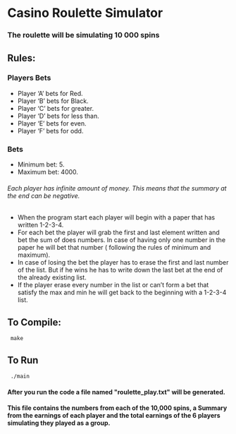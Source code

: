 # Casino Roulette Simulator
### The roulette will be simulating 10 000 spins
## Rules:
### Players Bets
* Player ‘A’ bets for Red.
* Player ‘B’ bets for Black.
* Player ‘C’ bets for greater.
* Player ‘D’ bets for less than.
* Player ‘E’ bets for even.
* Player ‘F’ bets for odd.

### Bets
* Minimum bet: 5.
* Maximum bet: 4000.


###### Each player has infinite amount of money. This means that the summary at the end can be negative.	

## 

* When the program start each player will begin with a paper that has written 1-2-3-4.
* For each bet the player will grab the first and last element written and bet the sum of does numbers. In case of having only one number in the paper he will bet that number ( following the rules of minimum and maximum).
* In case of losing the bet the player has to erase the first and last number of the list. But if he wins he has to write down the last bet at the end of the already existing list.
* If the player erase every number in the list or can’t form a bet that satisfy the max and min he will get back to the beginning with a 1-2-3-4 list.

## To Compile:
``` make```

## To Run
``` ./main```

#### After you run the code a file named "roulette_play.txt" will be generated. 
#### This file contains the numbers from each of the 10,000 spins, a Summary from the earnings of each player and the total earnings of the 6 players simulating they played as a group.


